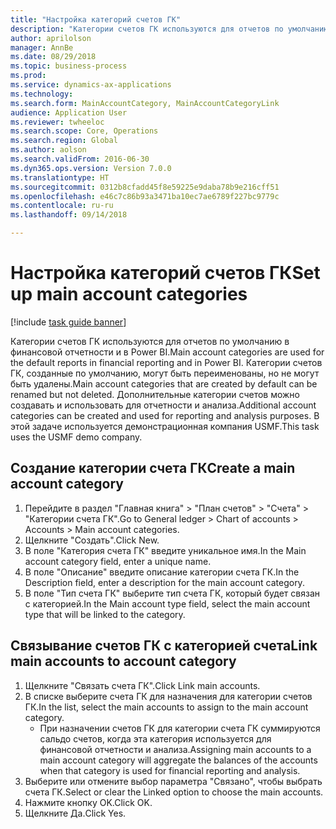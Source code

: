 ```yaml
--- 
title: "Настройка категорий счетов ГК"
description: "Категории счетов ГК используются для отчетов по умолчанию в финансовой отчетности и в Power BI."
author: aprilolson
manager: AnnBe
ms.date: 08/29/2018
ms.topic: business-process
ms.prod: 
ms.service: dynamics-ax-applications
ms.technology: 
ms.search.form: MainAccountCategory, MainAccountCategoryLink
audience: Application User
ms.reviewer: twheeloc
ms.search.scope: Core, Operations
ms.search.region: Global
ms.author: aolson
ms.search.validFrom: 2016-06-30
ms.dyn365.ops.version: Version 7.0.0
ms.translationtype: HT
ms.sourcegitcommit: 0312b8cfadd45f8e59225e9daba78b9e216cff51
ms.openlocfilehash: e46c7c86b93a3471ba10ec7ae6789f227bc9779c
ms.contentlocale: ru-ru
ms.lasthandoff: 09/14/2018

---
```

# <a name="set-up-main-account-categories"></a><span data-ttu-id="ee281-103">Настройка категорий счетов ГК</span><span class="sxs-lookup"><span data-stu-id="ee281-103">Set up main account categories</span></span>

[!include [task guide banner](../../includes/task-guide-banner.md)]

<span data-ttu-id="ee281-104">Категории счетов ГК используются для отчетов по умолчанию в финансовой отчетности и в Power BI.</span><span class="sxs-lookup"><span data-stu-id="ee281-104">Main account categories are used for the default reports in financial reporting and in Power BI.</span></span> <span data-ttu-id="ee281-105">Категории счетов ГК, созданные по умолчанию, могут быть переименованы, но не могут быть удалены.</span><span class="sxs-lookup"><span data-stu-id="ee281-105">Main account categories that are created by default can be renamed but not deleted.</span></span> <span data-ttu-id="ee281-106">Дополнительные категории счетов можно создавать и использовать для отчетности и анализа.</span><span class="sxs-lookup"><span data-stu-id="ee281-106">Additional account categories can be created and used for reporting and analysis purposes.</span></span> <span data-ttu-id="ee281-107">В этой задаче используется демонстрационная компания USMF.</span><span class="sxs-lookup"><span data-stu-id="ee281-107">This task uses the USMF demo company.</span></span>


## <a name="create-a-main-account-category"></a><span data-ttu-id="ee281-108">Создание категории счета ГК</span><span class="sxs-lookup"><span data-stu-id="ee281-108">Create a main account category</span></span>
1. <span data-ttu-id="ee281-109">Перейдите в раздел "Главная книга" > "План счетов" > "Счета" > "Категории счета ГК".</span><span class="sxs-lookup"><span data-stu-id="ee281-109">Go to General ledger > Chart of accounts > Accounts > Main account categories.</span></span>
2. <span data-ttu-id="ee281-110">Щелкните "Создать".</span><span class="sxs-lookup"><span data-stu-id="ee281-110">Click New.</span></span>
3. <span data-ttu-id="ee281-111">В поле "Категория счета ГК" введите уникальное имя.</span><span class="sxs-lookup"><span data-stu-id="ee281-111">In the Main account category field, enter a unique name.</span></span>
4. <span data-ttu-id="ee281-112">В поле "Описание" введите описание категории счета ГК.</span><span class="sxs-lookup"><span data-stu-id="ee281-112">In the Description field, enter a description for the main account category.</span></span>
5. <span data-ttu-id="ee281-113">В поле "Тип счета ГК" выберите тип счета ГК, который будет связан с категорией.</span><span class="sxs-lookup"><span data-stu-id="ee281-113">In the Main account type field, select the main account type that will be linked to the category.</span></span>

## <a name="link-main-accounts-to-account-category"></a><span data-ttu-id="ee281-114">Связывание счетов ГК с категорией счета</span><span class="sxs-lookup"><span data-stu-id="ee281-114">Link main accounts to account category</span></span>
1. <span data-ttu-id="ee281-115">Щелкните "Связать счета ГК".</span><span class="sxs-lookup"><span data-stu-id="ee281-115">Click Link main accounts.</span></span>
2. <span data-ttu-id="ee281-116">В списке выберите счета ГК для назначения для категории счетов ГК.</span><span class="sxs-lookup"><span data-stu-id="ee281-116">In the list, select the main accounts to assign to the main account category.</span></span>
    * <span data-ttu-id="ee281-117">При назначении счетов ГК для категории счета ГК суммируются сальдо счетов, когда эта категория используется для финансовой отчетности и анализа.</span><span class="sxs-lookup"><span data-stu-id="ee281-117">Assigning main accounts to a main account category will aggregate the balances of the accounts when that category is used for financial reporting and analysis.</span></span>  
3. <span data-ttu-id="ee281-118">Выберите или отмените выбор параметра "Связано", чтобы выбрать счета ГК.</span><span class="sxs-lookup"><span data-stu-id="ee281-118">Select or clear the Linked option to choose the main accounts.</span></span>
4. <span data-ttu-id="ee281-119">Нажмите кнопку OK.</span><span class="sxs-lookup"><span data-stu-id="ee281-119">Click OK.</span></span>
5. <span data-ttu-id="ee281-120">Щелкните Да.</span><span class="sxs-lookup"><span data-stu-id="ee281-120">Click Yes.</span></span>


